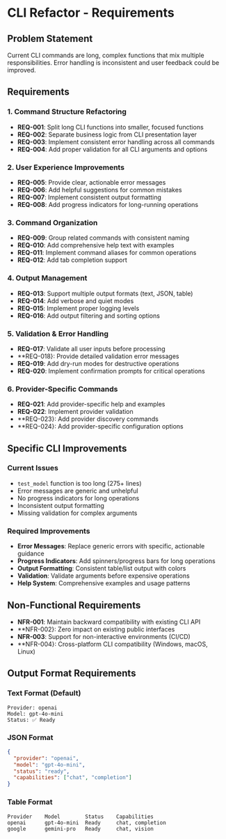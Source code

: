 # CLI Refactor - Requirements

## Problem Statement
Current CLI commands are long, complex functions that mix multiple responsibilities. Error handling is inconsistent and user feedback could be improved.

## Requirements

### 1. Command Structure Refactoring
- **REQ-001**: Split long CLI functions into smaller, focused functions
- **REQ-002**: Separate business logic from CLI presentation layer
- **REQ-003**: Implement consistent error handling across all commands
- **REQ-004**: Add proper validation for all CLI arguments and options

### 2. User Experience Improvements
- **REQ-005**: Provide clear, actionable error messages
- **REQ-006**: Add helpful suggestions for common mistakes
- **REQ-007**: Implement consistent output formatting
- **REQ-008**: Add progress indicators for long-running operations

### 3. Command Organization
- **REQ-009**: Group related commands with consistent naming
- **REQ-010**: Add comprehensive help text with examples
- **REQ-011**: Implement command aliases for common operations
- **REQ-012**: Add tab completion support

### 4. Output Management
- **REQ-013**: Support multiple output formats (text, JSON, table)
- **REQ-014**: Add verbose and quiet modes
- **REQ-015**: Implement proper logging levels
- **REQ-016**: Add output filtering and sorting options

### 5. Validation & Error Handling
- **REQ-017**: Validate all user inputs before processing
- **REQ-018}: Provide detailed validation error messages
- **REQ-019**: Add dry-run modes for destructive operations
- **REQ-020**: Implement confirmation prompts for critical operations

### 6. Provider-Specific Commands
- **REQ-021**: Add provider-specific help and examples
- **REQ-022**: Implement provider validation
- **REQ-023}: Add provider discovery commands
- **REQ-024}: Add provider-specific configuration options

## Specific CLI Improvements

### Current Issues
- `test_model` function is too long (275+ lines)
- Error messages are generic and unhelpful
- No progress indicators for long operations
- Inconsistent output formatting
- Missing validation for complex arguments

### Required Improvements
- **Error Messages**: Replace generic errors with specific, actionable guidance
- **Progress Indicators**: Add spinners/progress bars for long operations
- **Output Formatting**: Consistent table/list output with colors
- **Validation**: Validate arguments before expensive operations
- **Help System**: Comprehensive examples and usage patterns

## Non-Functional Requirements
- **NFR-001**: Maintain backward compatibility with existing CLI API
- **NFR-002}: Zero impact on existing public interfaces
- **NFR-003**: Support for non-interactive environments (CI/CD)
- **NFR-004}: Cross-platform CLI compatibility (Windows, macOS, Linux)

## Output Format Requirements

### Text Format (Default)
```
Provider: openai
Model: gpt-4o-mini
Status: ✅ Ready
```

### JSON Format
```json
{
  "provider": "openai",
  "model": "gpt-4o-mini",
  "status": "ready",
  "capabilities": ["chat", "completion"]
}
```

### Table Format
```
Provider    Model        Status    Capabilities
openai      gpt-4o-mini  Ready     chat, completion
google      gemini-pro   Ready     chat, vision
```

